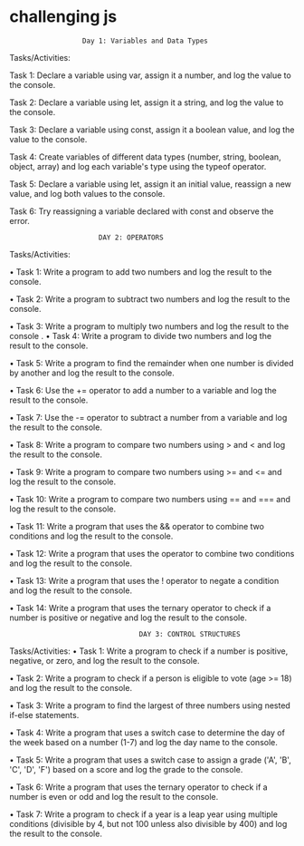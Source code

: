 # challenging js



                      Day 1: Variables and Data Types
Tasks/Activities:

 Task 1: Declare a variable using var, assign it a number, and log the value to the console.

 Task 2: Declare a variable using let, assign it a string, and log the value to the console.

 Task 3: Declare a variable using const, assign it a boolean value, and log the value to the console.
 
 Task 4: Create variables of different data types (number, string, boolean, object, array) and log each variable's type using the typeof operator. 
 
 Task 5: Declare a variable using let, assign it an initial value, reassign a new value, and log both values to the console.
 
 Task 6: Try reassigning a variable declared with const and observe the error.



                          DAY 2: OPERATORS

Tasks/Activities:

• Task 1: Write a program to add two numbers and log the result to the console.

• Task 2: Write a program to subtract two numbers and log the result to the console.

• Task 3: Write a program to multiply two numbers and log the result to the console
.
• Task 4: Write a program to divide two numbers and log the result to the console.

• Task 5: Write a program to find the remainder when one number is divided by another and log the result to the console.

• Task 6: Use the += operator to add a number to a variable and log the result to the console.

• Task 7: Use the -= operator to subtract a number from a variable and log the result to the console.

• Task 8: Write a program to compare two numbers using > and < and log the result to the console.

• Task 9: Write a program to compare two numbers using >= and <= and log the result to the console.

• Task 10: Write a program to compare two numbers using == and === and log the result to the console.

• Task 11: Write a program that uses the && operator to combine two conditions and log the result to the console.

• Task 12: Write a program that uses the operator to combine two conditions and log the result to the console.

• Task 13: Write a program that uses the ! operator to negate a condition and log the result to the console.

• Task 14: Write a program that uses the ternary operator to check if a number is positive or negative and log the result to the console.


                                    DAY 3: CONTROL STRUCTURES

Tasks/Activities:
• Task 1: Write a program to check if a number is positive, negative, or zero, and log the result to the console.

• Task 2: Write a program to check if a person is eligible to vote (age >= 18) and log the result to the console.

• Task 3: Write a program to find the largest of three numbers using nested if-else statements.

• Task 4: Write a program that uses a switch case to determine the day of the week based on a number (1-7) and log the day name to the console.

• Task 5: Write a program that uses a switch case to assign a grade ('A', 'B', 'C', 'D', 'F') based on a score and log the grade to the console.

• Task 6: Write a program that uses the ternary operator to check if a number is even or odd and log the result to the console.


• Task 7: Write a program to check if a year is a leap year using multiple conditions (divisible by 4, but not 100 unless also divisible by 400) and log the result to the console. 